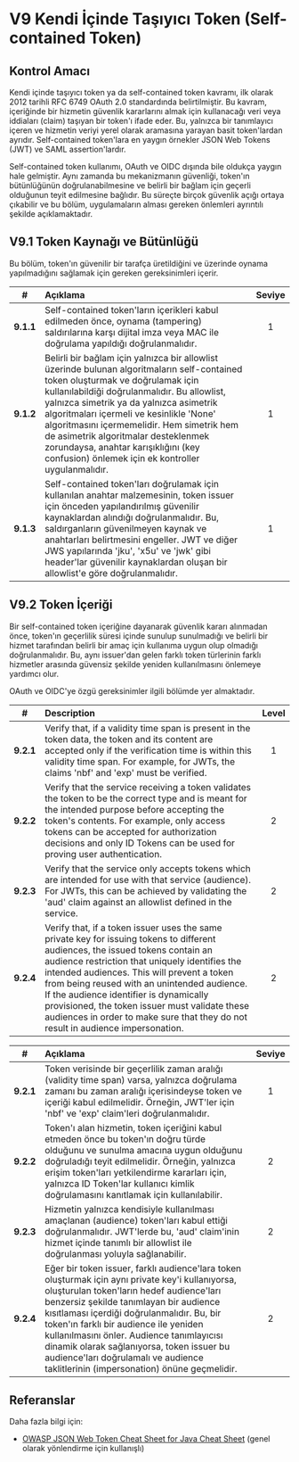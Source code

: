 # V9 Kendi İçinde Taşıyıcı Token (Self-contained Token)

## Kontrol Amacı

Kendi içinde taşıyıcı token ya da self-contained token kavramı, ilk olarak 2012 tarihli RFC 6749 OAuth 2.0 standardında belirtilmiştir. Bu kavram, içeriğinde bir hizmetin güvenlik kararlarını almak için kullanacağı veri veya iddiaları (claim) taşıyan bir token'ı ifade eder. Bu, yalnızca bir tanımlayıcı içeren ve hizmetin veriyi yerel olarak aramasına yarayan basit token'lardan ayrıdır. Self-contained token'lara en yaygın örnekler JSON Web Tokens (JWT) ve SAML assertion'lardır.

Self-contained token kullanımı, OAuth ve OIDC dışında bile oldukça yaygın hale gelmiştir. Aynı zamanda bu mekanizmanın güvenliği, token'ın bütünlüğünün doğrulanabilmesine ve belirli bir bağlam için geçerli olduğunun teyit edilmesine bağlıdır. Bu süreçte birçok güvenlik açığı ortaya çıkabilir ve bu bölüm, uygulamaların alması gereken önlemleri ayrıntılı şekilde açıklamaktadır.

## V9.1 Token Kaynağı ve Bütünlüğü

Bu bölüm, token'ın güvenilir bir tarafça üretildiğini ve üzerinde oynama yapılmadığını sağlamak için gereken gereksinimleri içerir.

| # | Açıklama | Seviye |
| :---: | :--- | :---: |
| **9.1.1** | Self-contained token'ların içerikleri kabul edilmeden önce, oynama (tampering) saldırılarına karşı dijital imza veya MAC ile doğrulama yapıldığı doğrulanmalıdır. | 1 |
| **9.1.2** | Belirli bir bağlam için yalnızca bir allowlist üzerinde bulunan algoritmaların self-contained token oluşturmak ve doğrulamak için kullanılabildiği doğrulanmalıdır. Bu allowlist, yalnızca simetrik ya da yalnızca asimetrik algoritmaları içermeli ve kesinlikle 'None' algoritmasını içermemelidir. Hem simetrik hem de asimetrik algoritmalar desteklenmek zorundaysa, anahtar karışıklığını (key confusion) önlemek için ek kontroller uygulanmalıdır. | 1 |
| **9.1.3** | Self-contained token'ları doğrulamak için kullanılan anahtar malzemesinin, token issuer için önceden yapılandırılmış güvenilir kaynaklardan alındığı doğrulanmalıdır. Bu, saldırganların güvenilmeyen kaynak ve anahtarları belirtmesini engeller. JWT ve diğer JWS yapılarında 'jku', 'x5u' ve 'jwk' gibi header'lar güvenilir kaynaklardan oluşan bir allowlist'e göre doğrulanmalıdır. | 1 |

## V9.2 Token İçeriği

Bir self-contained token içeriğine dayanarak güvenlik kararı alınmadan önce, token'ın geçerlilik süresi içinde sunulup sunulmadığı ve belirli bir hizmet tarafından belirli bir amaç için kullanıma uygun olup olmadığı doğrulanmalıdır. Bu, aynı issuer'dan gelen farklı token türlerinin farklı hizmetler arasında güvensiz şekilde yeniden kullanılmasını önlemeye yardımcı olur.

OAuth ve OIDC'ye özgü gereksinimler ilgili bölümde yer almaktadır.

| # | Description | Level |
| :---: | :--- | :---: |
| **9.2.1** | Verify that, if a validity time span is present in the token data, the token and its content are accepted only if the verification time is within this validity time span. For example, for JWTs, the claims 'nbf' and 'exp' must be verified. | 1 |
| **9.2.2** | Verify that the service receiving a token validates the token to be the correct type and is meant for the intended purpose before accepting the token's contents. For example, only access tokens can be accepted for authorization decisions and only ID Tokens can be used for proving user authentication. | 2 |
| **9.2.3** | Verify that the service only accepts tokens which are intended for use with that service (audience). For JWTs, this can be achieved by validating the 'aud' claim against an allowlist defined in the service. | 2 |
| **9.2.4** | Verify that, if a token issuer uses the same private key for issuing tokens to different audiences, the issued tokens contain an audience restriction that uniquely identifies the intended audiences. This will prevent a token from being reused with an unintended audience. If the audience identifier is dynamically provisioned, the token issuer must validate these audiences in order to make sure that they do not result in audience impersonation. | 2 |

| # | Açıklama | Seviye |
| :---: | :--- | :---: |
| **9.2.1** | Token verisinde bir geçerlilik zaman aralığı (validity time span) varsa, yalnızca doğrulama zamanı bu zaman aralığı içerisindeyse token ve içeriği kabul edilmelidir. Örneğin, JWT'ler için 'nbf' ve 'exp' claim'leri doğrulanmalıdır. | 1 |
| **9.2.2** | Token'ı alan hizmetin, token içeriğini kabul etmeden önce bu token'ın doğru türde olduğunu ve sunulma amacına uygun olduğunu doğruladığı teyit edilmelidir. Örneğin, yalnızca erişim token'ları yetkilendirme kararları için, yalnızca ID Token'lar kullanıcı kimlik doğrulamasını kanıtlamak için kullanılabilir. | 2 |
| **9.2.3** | Hizmetin yalnızca kendisiyle kullanılması amaçlanan (audience) token'ları kabul ettiği doğrulanmalıdır. JWT'lerde bu, 'aud' claim'inin hizmet içinde tanımlı bir allowlist ile doğrulanması yoluyla sağlanabilir. | 2 |
| **9.2.4** | Eğer bir token issuer, farklı audience'lara token oluşturmak için aynı private key'i kullanıyorsa, oluşturulan token'ların hedef audience'ları benzersiz şekilde tanımlayan bir audience kısıtlaması içerdiği doğrulanmalıdır. Bu, bir token'ın farklı bir audience ile yeniden kullanılmasını önler. Audience tanımlayıcısı dinamik olarak sağlanıyorsa, token issuer bu audience'ları doğrulamalı ve audience taklitlerinin (impersonation) önüne geçmelidir. | 2 |

## Referanslar

Daha fazla bilgi için:

* [OWASP JSON Web Token Cheat Sheet for Java Cheat Sheet](https://cheatsheetseries.owasp.org/cheatsheets/JSON_Web_Token_for_Java_Cheat_Sheet.html) (genel olarak yönlendirme için kullanışlı)
